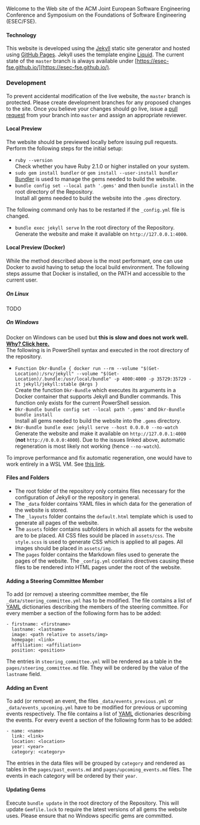 Welcome to the Web site of the ACM Joint European Software Engineering Conference and Symposium on the Foundations of Software Engineering (ESEC/FSE).

#### Technology
This website is developed using the [Jekyll](https://jekyllrb.com/) static site generator and hosted using [GitHub Pages](https://pages.github.com/).
Jekyll uses the template engine [Liquid](https://shopify.github.io/liquid/).
The current state of the `master` branch is always available under [https://esec-fse.github.io/](https://esec-fse.github.io/).

### Development
To prevent accidental modification of the live website, the `master` branch is protected. 
Please create development branches for any proposed changes to the site. 
Once you believe your changes should go live, issue a [pull request](https://help.github.com/articles/about-pull-requests/) from your branch into `master` and assign an appropriate reviewer.

#### Local Preview
The website should be previewed locally before issuing pull requests.  
Perform the following steps for the initial setup:
* `ruby --version`  
  Check whether you have Ruby 2.1.0 or higher installed on your system.
* `sudo gem install bundler` or `gem install --user-install bundler`  
  [Bundler](https://bundler.io/) is used to manage the gems needed to build the website.
* `bundle config set --local path '.gems'` and then `bundle install` in the root directory of the Repository.  
  Install all gems needed to build the website into the `.gems` directory.
  
The following command only has to be restarted if the `_config.yml` file is changed.
  
* `bundle exec jekyll serve` In the root directory of the Repository.  
  Generate the website and make it available on `http://127.0.0.1:4000`.

#### Local Preview (Docker)
While the method described above is the most performant, one can use Docker to avoid having to setup the local build environment.
The following steps assume that Docker is installed, on the PATH and accessible to the current user.

##### On Linux
TODO

##### On Windows
Docker on Windows can be used but **this is slow and does not work well.** [**Why? Click here.**](https://levelup.gitconnected.com/docker-desktop-on-wsl2-the-problem-with-mixing-file-systems-a8b5dcd79b22)  
The following is in PowerShell syntax and executed in the root directory of the repository.

* `Function Dkr-Bundle { docker run --rm --volume "$(Get-Location):/srv/jekyll" --volume "$(Get-Location)/.bundle:/usr/local/bundle" -p 4000:4000 -p 35729:35729 -it jekyll/jekyll:stable @Args }`  
 Create the function `Dkr-Bundle` which executes its arguments in a Docker container that supports Jekyll and Bundler commands. This function only exists for the current PowerShell session.
* `Dkr-Bundle bundle config set --local path '.gems'` and `Dkr-Bundle bundle install`  
 Install all gems needed to build the website into the `.gems` directory.
* `Dkr-Bundle bundle exec jekyll serve --host 0.0.0.0 --no-watch`  
 Generate the website and make it available on `http://127.0.0.1:4000` (**not** `http://0.0.0.0:4000`).
 Due to the issues linked above, automatic regeneration is most likely not working (hence `--no-watch`).
  
To improve performance and fix automatic regeneration, one would have to work entirely in a WSL VM. See [this link](https://docs.docker.com/docker-for-windows/wsl/#best-practices).
  
#### Files and Folders
* The root folder of the repository only contains files necessary for the configuration of Jekyll or the repository in general.
* The `_data` folder contains YAML files in which data for the generation of the website is stored.
* The `_layouts` folder contains the `default.html` template which is used to generate all pages of the website.
* The `assets` folder contains subfolders in which all assets for the website are to be placed. 
  All CSS files sould be placed in `assets/css`. The `style.scss` is used to generate CSS which is applied to all pages.
  All images should be placed in `assets/img`.
* The `pages` folder contains the Markdown files used to generate the pages of the website. 
  The `_config.yml` contains directives causing these files to be rendered into HTML pages under the root of the website.

#### Adding a Steering Committee Member
To add (or remove) a steering committee member, the file `_data/steering_committee.yml` has to be modified.
The file contains a list of [YAML](https://en.wikipedia.org/wiki/YAML) dictionaries describing the members of the steering committee.
For every member a section of the following form has to be added:

    - firstname: <firstname>
      lastname: <lastname> 
      image: <path relative to assets/img> 
      homepage: <link>
      affiliation: <affiliation>
      position: <position>

The entries in `steering_committee.yml` will be rendered as a table in the `pages/steering_committee.md` file. They will be ordered by the value of the `lastname` field.

#### Adding an Event
To add (or remove) an event, the files `_data/events_previous.yml` or `_data/events_upcoming.yml` have to be modified for previous or upcoming events respectively.
The file contains a list of [YAML](https://en.wikipedia.org/wiki/YAML) dictionaries describing the events.
For every event a section of the following form has to be added:

    - name: <name>
      link: <link>
      location: <location>
      year: <year>
      category: <category>

The entries in the data files will be grouped by `category` and rendered as tables in the `pages/past_events.md` and `pages/upcoming_events.md` files. The events in each category will be ordered by their `year`.

#### Updating Gems
Execute `bundle update` in the root directory of the Repository. 
This will update `Gemfile.lock` to require the latest versions of all gems the website uses. 
Please ensure that no Windows specific gems are committed.
